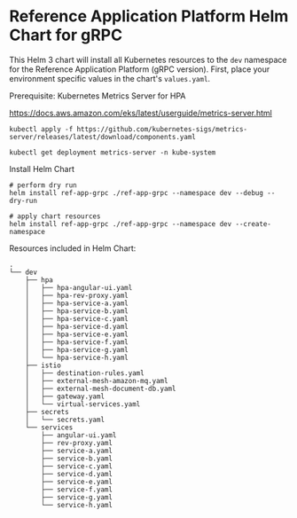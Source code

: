 # Reference Application Platform Helm Chart for gRPC

This Helm 3 chart will install all Kubernetes resources to the `dev` namespace for the Reference Application Platform (gRPC version). First, place your environment specific values in the chart's `values.yaml`.

Prerequisite: Kubernetes Metrics Server for HPA

<https://docs.aws.amazon.com/eks/latest/userguide/metrics-server.html>

```shell
kubectl apply -f https://github.com/kubernetes-sigs/metrics-server/releases/latest/download/components.yaml

kubectl get deployment metrics-server -n kube-system
```

Install Helm Chart

```shell
# perform dry run
helm install ref-app-grpc ./ref-app-grpc --namespace dev --debug --dry-run

# apply chart resources
helm install ref-app-grpc ./ref-app-grpc --namespace dev --create-namespace
```

Resources included in Helm Chart:

```text
.
└── dev
    ├── hpa
    │   ├── hpa-angular-ui.yaml
    │   ├── hpa-rev-proxy.yaml
    │   ├── hpa-service-a.yaml
    │   ├── hpa-service-b.yaml
    │   ├── hpa-service-c.yaml
    │   ├── hpa-service-d.yaml
    │   ├── hpa-service-e.yaml
    │   ├── hpa-service-f.yaml
    │   ├── hpa-service-g.yaml
    │   └── hpa-service-h.yaml
    ├── istio
    │   ├── destination-rules.yaml
    │   ├── external-mesh-amazon-mq.yaml
    │   ├── external-mesh-document-db.yaml
    │   ├── gateway.yaml
    │   └── virtual-services.yaml
    ├── secrets
    │   └── secrets.yaml
    └── services
        ├── angular-ui.yaml
        ├── rev-proxy.yaml
        ├── service-a.yaml
        ├── service-b.yaml
        ├── service-c.yaml
        ├── service-d.yaml
        ├── service-e.yaml
        ├── service-f.yaml
        ├── service-g.yaml
        └── service-h.yaml
```
